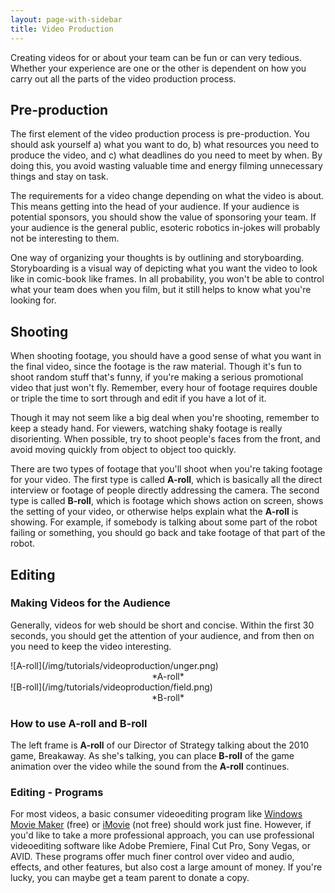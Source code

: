 ```yaml
---
layout: page-with-sidebar
title: Video Production
---
```

Creating videos for or about your team can be fun or can very tedious. Whether your experience are one or the other is dependent on how you carry out all the parts of the video production process.
 
## Pre-production
The first element of the video production process is pre-production. You should ask yourself a) what you want to do, b) what resources you need to produce the video, and c) what deadlines do you need to meet by when. By doing this, you avoid wasting valuable time and energy filming unnecessary things and stay on task.  

The requirements for a video change depending on what the video is about.  This means getting into the head of your audience.  If your audience is potential sponsors, you should show the value of sponsoring your team.  If your audience is the general public, esoteric robotics in-jokes will probably not be interesting to them.

One way of organizing your thoughts is by outlining and storyboarding.  Storyboarding is a visual way of depicting what you want the video to look like in comic-book like frames.  In all probability, you won't be able to control what your team does when you film, but it still helps to know what you're looking for.
 
## Shooting
When shooting footage, you should have a good sense of what you want in the final video, since the footage is the raw material.  Though it's fun to shoot random stuff that's funny, if you're making a serious promotional video that just won't fly.  Remember, every hour of footage requires double or triple the time to sort through and edit if you have a lot of it.  

Though it may not seem like a big deal when you're shooting, remember to keep a steady hand.  For viewers, watching shaky footage is really disorienting.  When possible, try to shoot people's faces from the front, and avoid moving quickly from object to object too quickly.

There are two types of footage that you'll shoot when you're taking footage for your video.  The first type is called **A-roll**, which is basically all the direct interview or footage of people directly addressing the camera.  The second type is called **B-roll**, which is footage which shows action on screen, shows the setting of your video, or otherwise helps explain what the **A-roll** is showing.  For example, if somebody is talking about some part of the robot failing or something, you should go back and take footage of that part of the robot. 
 
## Editing

### Making Videos for the Audience
Generally, videos for web should be short and concise.  Within the first 30 seconds, you should get the attention of your audience, and from then on you need to keep the video interesting.  

<div markdown="1" class="row">
<div class="span4">
![A-roll](/img/tutorials/videoproduction/unger.png)
<div style="text-align: center">*A-roll*</div>
</div>
<div class="span4 offset1">
![B-roll](/img/tutorials/videoproduction/field.png)
<div style="text-align: center">*B-roll*</div>
</div>
</div>

### How to use A-roll and B-roll
The left frame is **A-roll** of our Director of Strategy talking about the 2010 game, Breakaway.  As she's talking, you can place **B-roll** of the game animation over the video while the sound from the **A-roll** continues. 

### Editing - Programs
For most videos, a basic consumer videoediting program like [Windows Movie Maker](http://windows.microsoft.com/en-US/windows-live/movie-maker-get-started) (free) or [iMovie](http://www.apple.com/ilife/imovie/) (not free) should work just fine.  However, if you'd like to take a more professional approach, you can use professional videoediting software like Adobe Premiere, Final Cut Pro, Sony Vegas, or AVID.  These programs offer much finer control over video and audio, effects, and other features, but also cost a large amount of money.  If you're lucky, you can maybe get a team parent to donate a copy.
